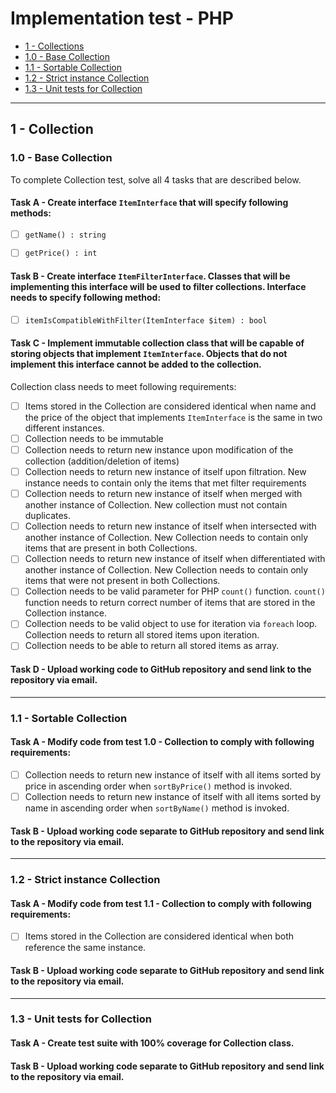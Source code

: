 # Implementation test - PHP

- [1 - Collections](#1---collection)
 - [1.0 - Base Collection](#10---base-collection)
 - [1.1 - Sortable Collection](#11---sortable-collection)
 - [1.2 - Strict instance Collection](#12---strict-instance-collection)
 - [1.3 - Unit tests for Collection](#13---unit-tests-for-collection)

***
## 1 - Collection
### 1.0 - Base Collection

To complete Collection test, solve all 4 tasks that are described below.

#### Task A - Create interface `ItemInterface` that will specify following methods:

- [ ] `getName() : string`
- [ ] `getPrice() : int`


#### Task B - Create interface `ItemFilterInterface`. Classes that will be implementing this interface will be used to filter collections. Interface needs to specify following method:

- [ ] `itemIsCompatibleWithFilter(ItemInterface $item) : bool`

#### Task C - Implement immutable collection class that will be capable of storing objects that implement `ItemInterface`. Objects that do not implement this interface cannot be added to the collection.



Collection class needs to meet following requirements: 

- [ ] Items stored in the Collection are considered identical when name and the price of the object that implements `ItemInterface` is the same in two different instances.
- [ ] Collection needs to be immutable
- [ ] Collection needs to return new instance upon modification of the collection (addition/deletion of items)
- [ ] Collection needs to return new instance of itself upon filtration. New instance needs to contain only the items that met filter requirements
- [ ] Collection needs to return new instance of itself when merged with another instance of Collection. New collection must not contain duplicates.
- [ ] Collection needs to return new instance of itself when intersected with another instance of Collection. New Collection needs to contain only items that are present in both Collections.
- [ ] Collection needs to return new instance of itself when differentiated with another instance of Collection. New Collection needs to contain only items that were not present in both Collections.
- [ ] Collection needs to be valid parameter for PHP `count()` function. `count()` function needs to return correct number of items that are stored in the Collection instance.
- [ ] Collection needs to be valid object to use for iteration via `foreach` loop. Collection needs to return all stored items upon iteration.
- [ ] Collection needs to be able to return all stored items as array.

#### Task D - Upload working code to GitHub repository and send link to the repository via email.
***
### 1.1 - Sortable Collection

#### Task A - Modify code from test 1.0 - Collection to comply with following requirements:

- [ ] Collection needs to return new instance of itself with all items sorted by price in ascending order when `sortByPrice()` method is invoked.
- [ ] Collection needs to return new instance of itself with all items sorted by name in ascending order when `sortByName()` method is invoked.

#### Task B - Upload working code separate to GitHub repository and send link to the repository via email.
***
### 1.2 - Strict instance Collection

#### Task A - Modify code from test 1.1 - Collection to comply with following requirements:

- [ ] Items stored in the Collection are considered identical when both reference the same instance.

#### Task B - Upload working code separate to GitHub repository and send link to the repository via email.

***

### 1.3 - Unit tests for Collection

#### Task A - Create test suite with 100% coverage for Collection class.

#### Task B - Upload working code separate to GitHub repository and send link to the repository via email.


 


